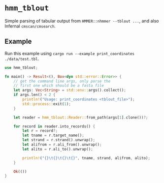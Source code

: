 # `hmm_tblout`

Simple parsing of tabular output from `HMMER::nhmmer --tblout ...`, and also Infernal `cmscan/cmsearch`.

## Example

Run this example using `cargo run --example print_coordinates ./data/test.tbl`.

```rust
use hmm_tblout;

fn main() -> Result<(), Box<dyn std::error::Error>> {
    // get the command line args, only parse the
    // first one which should be a fasta file
    let args: Vec<String> = std::env::args().collect();
    if args.len() < 2 {
        println!("Usage: print_coordinates <tblout_file>");
        std::process::exit(1);
    }

    let reader = hmm_tblout::Reader::from_path(args[1].clone())?;

    for record in reader.into_records() {
        let r = record?;
        let tname = r.target_name();
        let strand = r.strand().unwrap();
        let alifrom = r.ali_from().unwrap();
        let alito = r.ali_to().unwrap();

        println!("{}\t{}\t{}\t{}", tname, strand, alifrom, alito);
    }

    Ok(())
}
```
